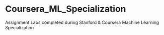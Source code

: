 # Coursera_ML_Specialization
Assignment Labs completed during Stanford & Coursera Machine Learning Specialization
